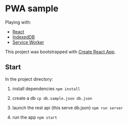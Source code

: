 # PWA sample
Playing with:

* [React](https://reactjs.org/)
* [IndexedDB](https://developer.mozilla.org/en-US/docs/Web/API/IndexedDB_API)
* [Service Worker](https://developer.mozilla.org/en-US/docs/Web/API/Service_Worker_API)

This project was bootstrapped with [Create React App](https://github.com/facebook/create-react-app).

## Start

In the project directory:

1. install dependencies
`npm install`

2. create a db
`cp db.sample.json db.json`

3. launch the rest api (this serve db.json)
`npm run server`

4. run the app
`npm start`

